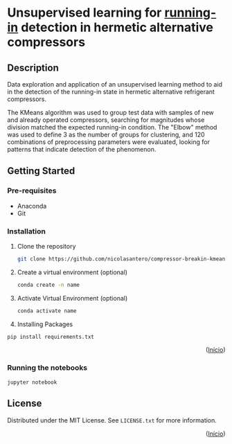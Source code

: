# Unsupervised learning for [running-in](https://en.wikipedia.org/wiki/Break-in_(mechanical_run-in)) detection in hermetic alternative compressors



## Description

Data exploration and application of an unsupervised learning method to aid in the detection of the running-in state in hermetic alternative refrigerant compressors. 

The KMeans algorithm was used to group test data with samples of new and already operated compressors, searching for magnitudes whose division matched the expected running-in condition. The "Elbow" method was used to define 3 as the number of groups for clustering, and 120 combinations of preprocessing parameters were evaluated, looking for patterns that indicate detection of the phenomenon.

## Getting Started

### Pre-requisites

* Anaconda
* Git



### Installation

1. Clone the repository
   ```sh
   git clone https://github.com/nicolasantero/compressor-breakin-kmeans-clustering.git
   ```
2. Create a virtual environment (optional)
   ```sh
   conda create -n name
   ```
3. Activate Virtual Environment (optional) 
   ```sh
   conda activate name
   ```
 4. Installing Packages
   ```sh
   pip install requirements.txt
   ```
   
<p align="right">(<a href="#top">Início</a>)</p>

### Running the notebooks
```
jupyter notebook
```

<!-- LICENSE -->
## License

Distributed under the MIT License. See `LICENSE.txt` for more information.

<p align="right">(<a href="#top">Início</a>)</p>
